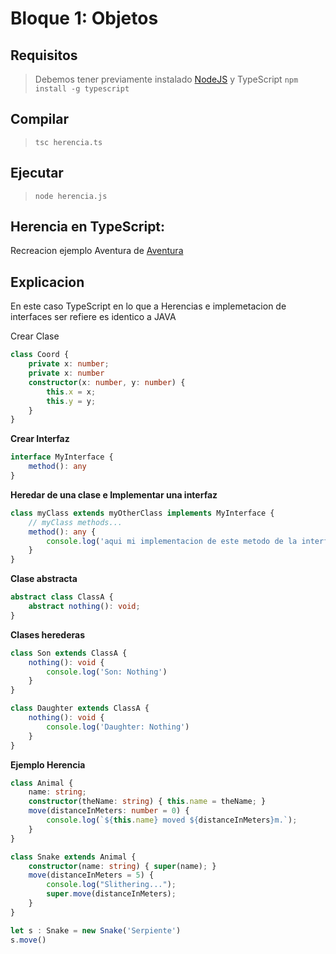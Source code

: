 # Bloque 1: Objetos

## Requisitos
> Debemos tener previamente instalado [NodeJS](https://nodejs.org/en/) y TypeScript `npm install -g typescript`
## Compilar
> `tsc herencia.ts`
## Ejecutar
> `node herencia.js`

## Herencia en TypeScript:
Recreacion ejemplo Aventura de [Aventura](http://dodero.github.io/iiss/iiss-oop-1/#ejemplo-aventura-v01)

## Explicacion
En este caso TypeScript en lo que a Herencias e implemetacion de interfaces ser refiere es identico a JAVA

Crear Clase
```TYPESCRIPT
class Coord {
    private x: number;
    private x: number
    constructor(x: number, y: number) {
        this.x = x;
        this.y = y;
    }
}
```

**Crear Interfaz**
```TYPESCRIPT
interface MyInterface {
    method(): any
}
```

**Heredar de una clase e Implementar una interfaz**
```TYPESCRIPT
class myClass extends myOtherClass implements MyInterface {
    // myClass methods...
    method(): any {
        console.log('aqui mi implementacion de este metodo de la interfaz')    
    }
}
```

**Clase abstracta**
```TYPESCRIPT
abstract class ClassA {
    abstract nothing(): void;
}
```

**Clases herederas**
```TYPESCRIPT
class Son extends ClassA {
    nothing(): void {
        console.log('Son: Nothing')
    }
}

class Daughter extends ClassA {
    nothing(): void {
        console.log('Daughter: Nothing')
    }
}
```

**Ejemplo Herencia**
```TYPESCRIPT
class Animal {
    name: string;
    constructor(theName: string) { this.name = theName; }
    move(distanceInMeters: number = 0) {
        console.log(`${this.name} moved ${distanceInMeters}m.`);
    }
}

class Snake extends Animal {
    constructor(name: string) { super(name); }
    move(distanceInMeters = 5) {
        console.log("Slithering...");
        super.move(distanceInMeters);
    }
}

let s : Snake = new Snake('Serpiente')
s.move()
```